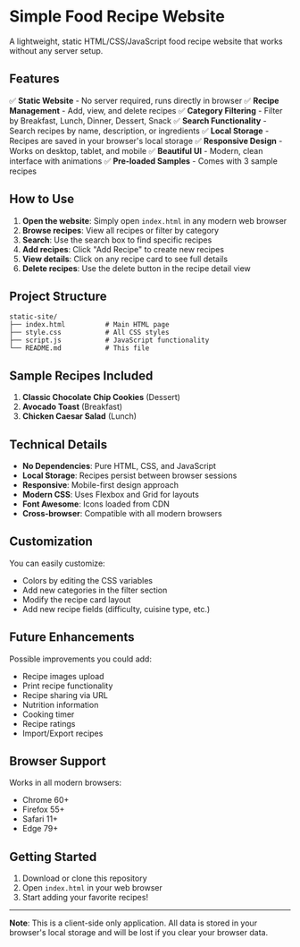 # Simple Food Recipe Website

A lightweight, static HTML/CSS/JavaScript food recipe website that works without any server setup.

## Features

✅ **Static Website** - No server required, runs directly in browser
✅ **Recipe Management** - Add, view, and delete recipes
✅ **Category Filtering** - Filter by Breakfast, Lunch, Dinner, Dessert, Snack
✅ **Search Functionality** - Search recipes by name, description, or ingredients
✅ **Local Storage** - Recipes are saved in your browser's local storage
✅ **Responsive Design** - Works on desktop, tablet, and mobile
✅ **Beautiful UI** - Modern, clean interface with animations
✅ **Pre-loaded Samples** - Comes with 3 sample recipes

## How to Use

1. **Open the website**: Simply open `index.html` in any modern web browser
2. **Browse recipes**: View all recipes or filter by category
3. **Search**: Use the search box to find specific recipes
4. **Add recipes**: Click "Add Recipe" to create new recipes
5. **View details**: Click on any recipe card to see full details
6. **Delete recipes**: Use the delete button in the recipe detail view

## Project Structure

```
static-site/
├── index.html          # Main HTML page
├── style.css           # All CSS styles
├── script.js           # JavaScript functionality
└── README.md           # This file
```

## Sample Recipes Included

1. **Classic Chocolate Chip Cookies** (Dessert)
2. **Avocado Toast** (Breakfast)  
3. **Chicken Caesar Salad** (Lunch)

## Technical Details

- **No Dependencies**: Pure HTML, CSS, and JavaScript
- **Local Storage**: Recipes persist between browser sessions
- **Responsive**: Mobile-first design approach
- **Modern CSS**: Uses Flexbox and Grid for layouts
- **Font Awesome**: Icons loaded from CDN
- **Cross-browser**: Compatible with all modern browsers

## Customization

You can easily customize:
- Colors by editing the CSS variables
- Add new categories in the filter section
- Modify the recipe card layout
- Add new recipe fields (difficulty, cuisine type, etc.)

## Future Enhancements

Possible improvements you could add:
- Recipe images upload
- Print recipe functionality
- Recipe sharing via URL
- Nutrition information
- Cooking timer
- Recipe ratings
- Import/Export recipes

## Browser Support

Works in all modern browsers:
- Chrome 60+
- Firefox 55+
- Safari 11+
- Edge 79+

## Getting Started

1. Download or clone this repository
2. Open `index.html` in your web browser
3. Start adding your favorite recipes!

---

**Note**: This is a client-side only application. All data is stored in your browser's local storage and will be lost if you clear your browser data.
